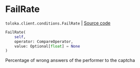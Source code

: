 # FailRate
`toloka.client.conditions.FailRate` | [Source code](https://github.com/Toloka/toloka-kit/blob/v0.1.25/src/client/conditions.py#L158)

```python
FailRate(
    self,
    operator: CompareOperator,
    value: Optional[float] = None
)
```

Percentage of wrong answers of the performer to the captcha

